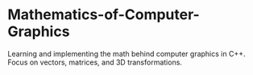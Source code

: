 # Mathematics-of-Computer-Graphics
Learning and implementing the math behind computer graphics in C++. Focus on vectors, matrices, and 3D transformations.
